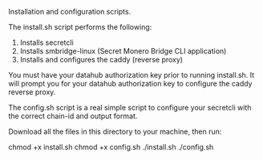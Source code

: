 Installation and configuration scripts.

The install.sh script performs the following:

1. Installs secretcli
2. Installs smbridge-linux (Secret Monero Bridge CLI application)
3. Installs and configures the caddy (reverse proxy)

You must have your datahub authorization key prior to running install.sh. It will prompt you for your datahub authorization key
to configure the caddy reverse proxy. 

The config.sh script is a real simple script to configure your secretcli with the correct chain-id and output format.

Download all the files in this directory to your machine, then run:

chmod +x install.sh
chmod +x config.sh
./install.sh
./config.sh
